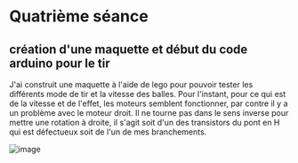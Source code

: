 # Quatrième séance

## création d'une maquette et début du code arduino pour le tir

J'ai construit une maquette à l'aide de lego pour pouvoir tester les différents mode de tir et la vitesse des balles.
Pour l'instant, pour ce qui est de la vitesse et de l'effet, les moteurs semblent fonctionner, par contre il y a un problème avec le moteur droit.
Il ne tourne pas dans le sens inverse pour mettre une rotation à droite, il s'agit soit d'un des transistors du pont en H qui est défectueux soit de l'un de mes branchements.

![image](https://user-images.githubusercontent.com/94244345/149364029-6456a13c-080f-4ff7-b3da-de01d8312b42.png)
